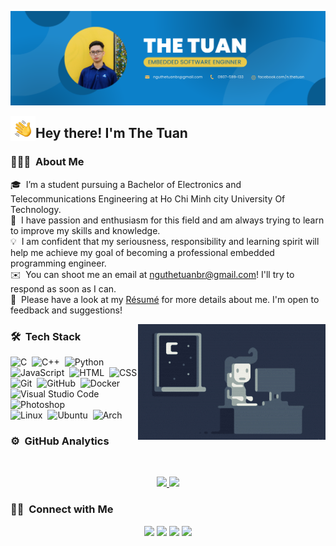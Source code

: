 ![NTT Banner](https://raw.githubusercontent.com/NTT-BK20/NTT-BK20/master/assets/Banner-NTT.png)

<img alt="Night Coding" src="./assets/Hand%20Wave.gif" width='40' align="left"/><h2>Hey there! I'm The Tuan</h2>

<!-- ## 👋 &nbsp;Hey there! I'm The Tuan -->

### 👨🏻‍💻 &nbsp;About Me

🎓 &nbsp;I’m a student pursuing a Bachelor of Electronics and Telecommunications Engineering at Ho Chi Minh city University Of Technology.\
🌱 &nbsp;I have passion and enthusiasm for this field and am always trying to learn to improve my skills and knowledge.\
💡 &nbsp;I am confident that my seriousness, responsibility and learning spirit will help me achieve my goal of becoming a professional embedded programming engineer.\
✉️ &nbsp;You can shoot me an email at nguthetuanbr@gmail.com! I'll try to respond as soon as I can.\
📄 &nbsp;Please have a look at my [Résumé](https://drive.google.com/file/d/1-Y1LEvoptkZrDvhrolpEZQUnrLA2h4Ne/view?usp=sharinghttps://www.adityavsingh.com/resume.html) for more details about me. I'm open to feedback and suggestions!

<img alt="Night Coding" src="https://raw.githubusercontent.com/NTT-BK20/NTT-BK20/master/assets/Night-Coding.gif" align="right"/>

### 🛠 &nbsp;Tech Stack

![C](https://img.shields.io/badge/-C-05122A?style=flat&logo=C&logoColor=A8B9CC)&nbsp;
![C++](https://img.shields.io/badge/-C++-05122A?style=flat&logo=C%2B%2B&logoColor=00599C)&nbsp;
![Python](https://img.shields.io/badge/-Python-05122A?style=flat&logo=python)\
![JavaScript](https://img.shields.io/badge/-JavaScript-05122A?style=flat&logo=javascript)&nbsp;
![HTML](https://img.shields.io/badge/-HTML-05122A?style=flat&logo=HTML5)&nbsp;
![CSS](https://img.shields.io/badge/-CSS-05122A?style=flat&logo=CSS3&logoColor=1572B6)\
![Git](https://img.shields.io/badge/-Git-05122A?style=flat&logo=git)&nbsp;
![GitHub](https://img.shields.io/badge/-GitHub-05122A?style=flat&logo=github)&nbsp;
![Docker](https://img.shields.io/badge/-Docker-05122A?style=flat&logo=docker)\
![Visual Studio Code](https://img.shields.io/badge/-Visual%20Studio%20Code-05122A?style=flat&logo=visual-studio-code&logoColor=007ACC)&nbsp;
![Photoshop](https://img.shields.io/badge/-Photoshop-05122A?style=flat&logo=adobe-photoshop)\
![Linux](https://img.shields.io/badge/-Linux-05122A?style=flat&logo=linux)&nbsp;
![Ubuntu](https://img.shields.io/badge/-Ubuntu-05122A?style=flat&logo=ubuntu)&nbsp;
![Arch](https://img.shields.io/badge/-Arch-05122A?style=flat&logo=archlinux)&nbsp;
### ⚙️ &nbsp;GitHub Analytics
&nbsp;
<p align="center">
<a href="https://github.com/NTT-BK20">
  <img height="180em" src="https://github-readme-stats-eight-theta.vercel.app/api?username=NTT-BK20&show_icons=true&theme=algolia&include_all_commits=true&count_private=true"/>
  <img height="180em" src="https://github-readme-stats-eight-theta.vercel.app/api/top-langs/?username=NTT-BK20&layout=compact&langs_count=8&theme=algolia"/>
</a>
</p>

### 🤝🏻 &nbsp;Connect with Me

<p align="center">
<a href="https://www.linkedin.com/in/nthetuan/"><img src="https://img.shields.io/badge/-The%20Tuan-0077B5?style=flat&logo=Linkedin&logoColor=white"/></a>
<a href="mailto:nguthetuanbr@gmail.com"><img src="https://img.shields.io/badge/-Gmail-D14836?style=flat&logo=Gmail&logoColor=white"/></a>
<a href="https://facebook.com/n.thetuan"><img src="https://img.shields.io/badge/-Facebook-1877F2?style=flat&logo=Facebook&logoColor=white"/></a>
<a><img src="https://img.shields.io/badge/-0907.599.133-1877F2?style=flat&logo=Zalo&logoColor=white"/></a>
</p>
